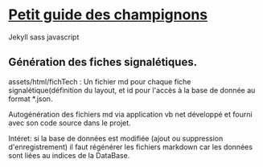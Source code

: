 # [Petit guide des champignons](https://ricou12.github.io/Guide-Champ/)

Jekyll sass javascript

## Génération des fiches signalétiques.
assets/html/fichTech : Un fichier md pour chaque fiche signalétique(définition du layout, et id pour l'accès à la base de donnée au format *.json.

Autogénération des fichiers md via application vb net développé et fourni avec son code source dans le projet.

Intéret: si la base de données est modifiée (ajout ou suppression d'enregistrement) il faut régénérer les fichiers markdown car les données sont liées au indices de la DataBase.



